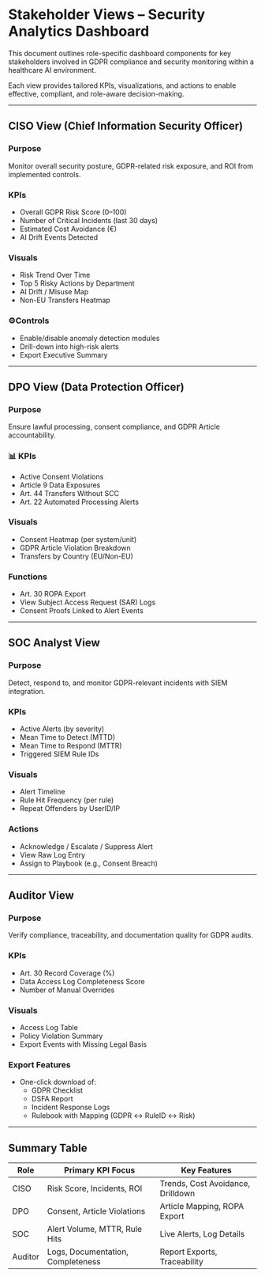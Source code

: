 # Stakeholder Views – Security Analytics Dashboard

This document outlines role-specific dashboard components for key stakeholders involved in GDPR compliance and security monitoring within a healthcare AI environment.

Each view provides tailored KPIs, visualizations, and actions to enable effective, compliant, and role-aware decision-making.

---

## CISO View (Chief Information Security Officer)

### Purpose
Monitor overall security posture, GDPR-related risk exposure, and ROI from implemented controls.

### KPIs
- Overall GDPR Risk Score (0–100)
- Number of Critical Incidents (last 30 days)
- Estimated Cost Avoidance (€)
- AI Drift Events Detected

### Visuals
- Risk Trend Over Time
- Top 5 Risky Actions by Department
- AI Drift / Misuse Map
- Non-EU Transfers Heatmap

### ⚙Controls
- Enable/disable anomaly detection modules
- Drill-down into high-risk alerts
- Export Executive Summary

---

## DPO View (Data Protection Officer)

### Purpose
Ensure lawful processing, consent compliance, and GDPR Article accountability.

### 📊 KPIs
- Active Consent Violations
- Article 9 Data Exposures
- Art. 44 Transfers Without SCC
- Art. 22 Automated Processing Alerts

### Visuals
- Consent Heatmap (per system/unit)
- GDPR Article Violation Breakdown
- Transfers by Country (EU/Non-EU)

### Functions
- Art. 30 ROPA Export
- View Subject Access Request (SAR) Logs
- Consent Proofs Linked to Alert Events

---

## SOC Analyst View

### Purpose
Detect, respond to, and monitor GDPR-relevant incidents with SIEM integration.

### KPIs
- Active Alerts (by severity)
- Mean Time to Detect (MTTD)
- Mean Time to Respond (MTTR)
- Triggered SIEM Rule IDs

### Visuals
- Alert Timeline
- Rule Hit Frequency (per rule)
- Repeat Offenders by UserID/IP

### Actions
- Acknowledge / Escalate / Suppress Alert
- View Raw Log Entry
- Assign to Playbook (e.g., Consent Breach)

---

## Auditor View

### Purpose
Verify compliance, traceability, and documentation quality for GDPR audits.

### KPIs
- Art. 30 Record Coverage (%)
- Data Access Log Completeness Score
- Number of Manual Overrides

### Visuals
- Access Log Table
- Policy Violation Summary
- Export Events with Missing Legal Basis

### Export Features
- One-click download of:
  - GDPR Checklist
  - DSFA Report
  - Incident Response Logs
  - Rulebook with Mapping (GDPR ↔ RuleID ↔ Risk)

---

## Summary Table

| Role       | Primary KPI Focus                   | Key Features                  |
|------------|--------------------------------------|-------------------------------|
| CISO       | Risk Score, Incidents, ROI          | Trends, Cost Avoidance, Drilldown |
| DPO        | Consent, Article Violations         | Article Mapping, ROPA Export |
| SOC        | Alert Volume, MTTR, Rule Hits       | Live Alerts, Log Details     |
| Auditor    | Logs, Documentation, Completeness   | Report Exports, Traceability |


